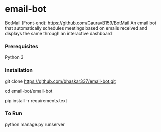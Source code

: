 # email-bot
BotMail (Front-end): https://github.com/GauravB159/BotMail
An email bot that automatically schedules meetings based on emails received and displays the same through an interactive dashboard

### Prerequisites
Python 3

### Installation

git clone https://github.com/bhaskar337/email-bot.git

cd email-bot/email-bot

pip install -r requirements.text

### To Run

python manage.py runserver
